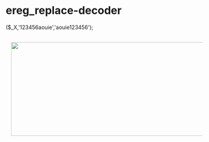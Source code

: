 # ereg_replace-decoder
($_X,'123456aouie','aouie123456');

<div style="text-align: center;">
<div style="text-align: left;">
<div class="separator" style="clear: both; text-align: center;">
<br /></div>
<div class="separator" style="clear: both; text-align: center;">
<a href="https://1.bp.blogspot.com/-17lh5qBcEvQ/XGITB0xaPlI/AAAAAAAAIxY/Bwrl_w1LSyYebmZ6R-NNZDdEP2qOp6h2wCLcBGAs/s1600/Screenshot_5.jpg" imageanchor="1" style="margin-left: 1em; margin-right: 1em;"><img border="0" data-original-height="229" data-original-width="590" height="248" src="https://1.bp.blogspot.com/-17lh5qBcEvQ/XGITB0xaPlI/AAAAAAAAIxY/Bwrl_w1LSyYebmZ6R-NNZDdEP2qOp6h2wCLcBGAs/s640/Screenshot_5.jpg" width="640" /></a></div>
<br /></div>
<div style="text-align: left;">
</div>
</div>
